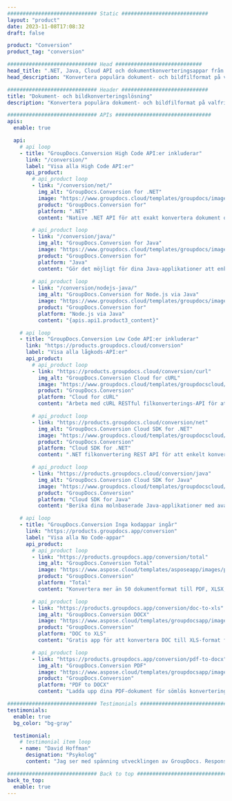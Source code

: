 ```yaml
---
############################# Static ############################
layout: "product"
date: 2023-11-08T17:08:32
draft: false

product: "Conversion"
product_tag: "conversion"

############################# Head ############################
head_title: ".NET, Java, Cloud API och dokumentkonverteringsappar från GroupDocs"
head_description: "Konvertera populära dokument- och bildfilformat på valfri plattform med app- och api-baserade lösningar."

############################# Header ############################
title: "Dokument- och bildkonverteringslösning"
description: "Konvertera populära dokument- och bildfilformat på valfri plattform med app- och api-baserade lösningar."

############################# APIs ###############################
apis:
  enable: true

  api:
    # api loop
    - title: "GroupDocs.Conversion High Code API:er inkluderar"
      link: "/conversion/"
      label: "Visa alla High Code API:er"
      api_product:
        # api_product loop
        - link: "/conversion/net/"
          img_alt: "GroupDocs.Conversion for .NET"
          image: "https://www.groupdocs.cloud/templates/groupdocs/images/product-logos/groupdocs-conversion-net.png"
          product: "GroupDocs.Conversion for"
          platform: ".NET"
          content: "Native .NET API för att exakt konvertera dokument och bildfilformat i alla typer av .NET-applikationer. Stöder att lägga till bildvattenstämplar under konvertering."

        # api_product loop
        - link: "/conversion/java/"
          img_alt: "GroupDocs.Conversion for Java"
          image: "https://www.groupdocs.cloud/templates/groupdocs/images/product-logos/groupdocs-conversion-java.png"
          product: "GroupDocs.Conversion for"
          platform: "Java"
          content: "Gör det möjligt för dina Java-applikationer att enkelt konvertera mellan alla industristandardiserade dokumentformat inklusive Microsoft Office, PDF, HTML, bilder och många andra."
          
        # api_product loop
        - link: "/conversion/nodejs-java/"
          img_alt: "GroupDocs.Conversion for Node.js via Java"
          image: "https://www.groupdocs.cloud/templates/groupdocs/images/product-logos/groupdocs-conversion-nodejs-java.png"
          product: "GroupDocs.Conversion for"
          platform: "Node.js via Java"
          content: "{apis.api1.product3_content}"

    # api loop
    - title: "GroupDocs.Conversion Low Code API:er inkluderar"
      link: "https://products.groupdocs.cloud/conversion"
      label: "Visa alla lågkods-API:er"
      api_product:
        # api_product loop
        - link: "https://products.groupdocs.cloud/conversion/curl"
          img_alt: "GroupDocs.Conversion Cloud for cURL"
          image: "https://www.groupdocs.cloud/templates/groupdocscloud/images/sdk/272x272/groupdocs_conversion-for-curl.png"
          product: "GroupDocs.Conversion"
          platform: "Cloud for cURL"
          content: "Arbeta med cURL RESTful filkonverterings-API för att enkelt konvertera Microsoft Office, PDF, E-post, Project, HTML och andra vanliga filformat i dina applikationer."

        # api_product loop
        - link: "https://products.groupdocs.cloud/conversion/net"
          img_alt: "GroupDocs.Conversion Cloud SDK for .NET"
          image: "https://www.groupdocs.cloud/templates/groupdocscloud/images/sdk/272x272/groupdocs_conversion-for-net.png"
          product: "GroupDocs.Conversion"
          platform: "Cloud SDK for .NET"
          content: ".NET filkonvertering REST API för att enkelt konvertera Microsoft Office, PDF, e-post, Project, HTML och andra vanliga filformat på vilken plattform som helst med Cloud SDK."

        # api_product loop
        - link: "https://products.groupdocs.cloud/conversion/java"
          img_alt: "GroupDocs.Conversion Cloud SDK for Java"
          image: "https://www.groupdocs.cloud/templates/groupdocscloud/images/sdk/272x272/groupdocs_conversion-for-java.png"
          product: "GroupDocs.Conversion"
          platform: "Cloud SDK for Java"
          content: "Berika dina molnbaserade Java-applikationer med avancerade dokumentkonverteringsfunktioner på vilken plattform som helst som kan anropa REST API:er."

    # api loop
    - title: "GroupDocs.Conversion Inga kodappar ingår"
      link: "https://products.groupdocs.app/conversion"
      label: "Visa alla No Code-appar"
      api_product:
        # api_product loop
        - link: "https://products.groupdocs.app/conversion/total"
          img_alt: "GroupDocs.Conversion Total"
          image: "https://www.aspose.cloud/templates/asposeapp/images/products/logo/aspose_conversion-app.png"
          product: "GroupDocs.Conversion"
          platform: "Total"
          content: "Konvertera mer än 50 dokumentformat till PDF, XLSX, DOCX, XPS, HTML och mer."

        # api_product loop
        - link: "https://products.groupdocs.app/conversion/doc-to-xls"
          img_alt: "GroupDocs.Conversion DOCX"
          image: "https://www.aspose.cloud/templates/groupdocsapp/images/products/logo/groupdocs_words-app.png"
          product: "GroupDocs.Conversion"
          platform: "DOC to XLS"
          content: "Gratis app för att konvertera DOC till XLS-format från vilken webbläsare som helst."

        # api_product loop
        - link: "https://products.groupdocs.app/conversion/pdf-to-docx"
          img_alt: "GroupDocs.Conversion PDF"
          image: "https://www.aspose.cloud/templates/groupdocsapp/images/products/logo/groupdocs_pdf-app.png"
          product: "GroupDocs.Conversion"
          platform: "PDF to DOCX"
          content: "Ladda upp dina PDF-dokument för sömlös konvertering till Word (DOCX)-format."

############################# Testimonials ###############################
testimonials:
  enable: true
  bg_color: "bg-gray"

  testimonial:
    # testimonial item loop
    - name: "David Hoffman"
      designation: "Psykolog"
      content: "Jag ser med spänning utvecklingen av GroupDocs. Responsen från hela ditt team har hjälpt mig mycket, när jag pratar med någon på GroupDocs kan jag garantera att någon lyssnar och får saker att hända."

############################# Back to top ###############################
back_to_top:
  enable: true
---
```

